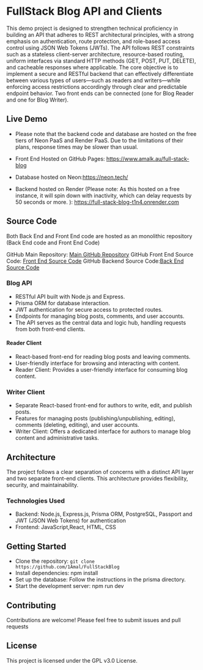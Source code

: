 # FullStack Blog API and Clients

This demo project is designed to strengthen technical proficiency in building an API that adheres to REST architectural principles, with a strong emphasis on authentication, route protection, and role-based access control using JSON Web Tokens (JWTs). The API follows REST constraints such as a stateless client-server architecture, resource-based routing, uniform interfaces via standard HTTP methods (GET, POST, PUT, DELETE), and cacheable responses where applicable. The core objective is to implement a secure and RESTful backend that can effectively differentiate between various types of users—such as readers and writers—while enforcing access restrictions accordingly through clear and predictable endpoint behavior. Two front ends can be connected (one for Blog Reader and one for Blog Writer).

## Live Demo

- Please note that the backend code and database are hosted on the free tiers of Neon PaaS and Render PaaS. Due to the limitations of their plans, response times may be slower than usual.

- Front End Hosted on GitHub Pages: https://www.amalk.au/full-stack-blog
- Database hosted on Neon:https://neon.tech/
- Backend hosted on Render (Please note: As this hosted on a free instance, it will spin down with inactivity, which can delay requests by 50 seconds or more. ): https://full-stack-blog-t1n4.onrender.com

## Source Code

Both Back End and Front End code are hosted as an monolithic repository (Back End code and Front End Code)

GitHub Main Repository: [Main GitHub Repository](https://github.com/amaldevelops/full-stack-blog)
GitHub Front End Source Code: [Front End Source Code](https://github.com/amaldevelops/full-stack-blog/tree/main/frontend)
GitHub Backend Source Code:[Back End Source Code](https://github.com/amaldevelops/full-stack-blog/tree/main/backend)

### Blog API

- RESTful API built with Node.js and Express.
- Prisma ORM for database interaction.
- JWT authentication for secure access to protected routes.
- Endpoints for managing blog posts, comments, and user accounts.
- The API serves as the central data and logic hub, handling requests from both front-end clients.

#### Reader Client

- React-based front-end for reading blog posts and leaving comments.
- User-friendly interface for browsing and interacting with content.
- Reader Client: Provides a user-friendly interface for consuming blog content.

### Writer Client

- Separate React-based front-end for authors to write, edit, and publish posts.
- Features for managing posts (publishing/unpublishing, editing), comments (deleting, editing), and user accounts.
- Writer Client: Offers a dedicated interface for authors to manage blog content and administrative tasks.

## Architecture

The project follows a clear separation of concerns with a distinct API layer and two separate front-end clients. This architecture provides flexibility, security, and maintainability.

### Technologies Used

- Backend: Node.js, Express.js, Prisma ORM, PostgreSQL, Passport and JWT (JSON Web Tokens) for authentication
- Frontend: JavaScript,React, HTML, CSS

## Getting Started

- Clone the repository: ``` git clone https://github.com/1Amal/FullStackBlog ```
- Install dependencies: npm install
- Set up the database: Follow the instructions in the prisma directory.
- Start the development server: npm run dev

## Contributing

Contributions are welcome! Please feel free to submit issues and pull requests

## License

This project is licensed under the GPL v3.0 License.
